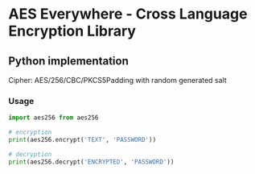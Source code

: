 # AES Everywhere - Cross Language Encryption Library

## Python implementation

Cipher: AES/256/CBC/PKCS5Padding with random generated salt


### Usage

```python
import aes256 from aes256

# encryption
print(aes256.encrypt('TEXT', 'PASSWORD'))

# decryption
print(aes256.decrypt('ENCRYPTED', 'PASSWORD'))
```

